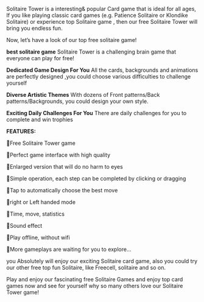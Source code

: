Solitaire Tower is a interesting& popular Card game that is ideal for all ages, If you like playing classic card games (e.g. Patience Solitaire or Klondike Solitaire) or experience top Solitaire game , then our free Solitaire Tower will bring you endless fun.

Now, let’s have a look of our top free solitaire game!

<b>best solitaire game</b>
Solitaire Tower is a challenging brain game that everyone can play for free!

<b>Dedicated Game Design For You</b>
All the cards, backgrounds and animations are perfectly designed ,you could choose various difficulties to challenge yourself

<b>Diverse Artistic Themes</b>
With dozens of Front patterns/Back patterns/Backgrounds, you could design your own style.

<b>Exciting Daily Challenges For You</b>
There are daily challenges for you to complete and win trophies

<b>FEATURES:</b>

🌵Free Solitaire Tower game

🌵Perfect game interface with high quality

🌵Enlarged version that will do no harm to eyes

🌵Simple operation, each step can be completed by clicking or dragging

🌵Tap to automatically choose the best move

🌵right or Left handed mode

🌵Time, move, statistics

🌵Sound effect

🌵Play offline, without wifi

🌵More gameplays are waiting for you to explore...


you Absolutely will enjoy our exciting Solitaire card game, also you could try our other free top fun Solitaire, like Freecell, solitaire and so on.

Play and enjoy our fascinating free Solitaire Games and enjoy top card games now and see for yourself why so many others love our Solitaire Tower game!
